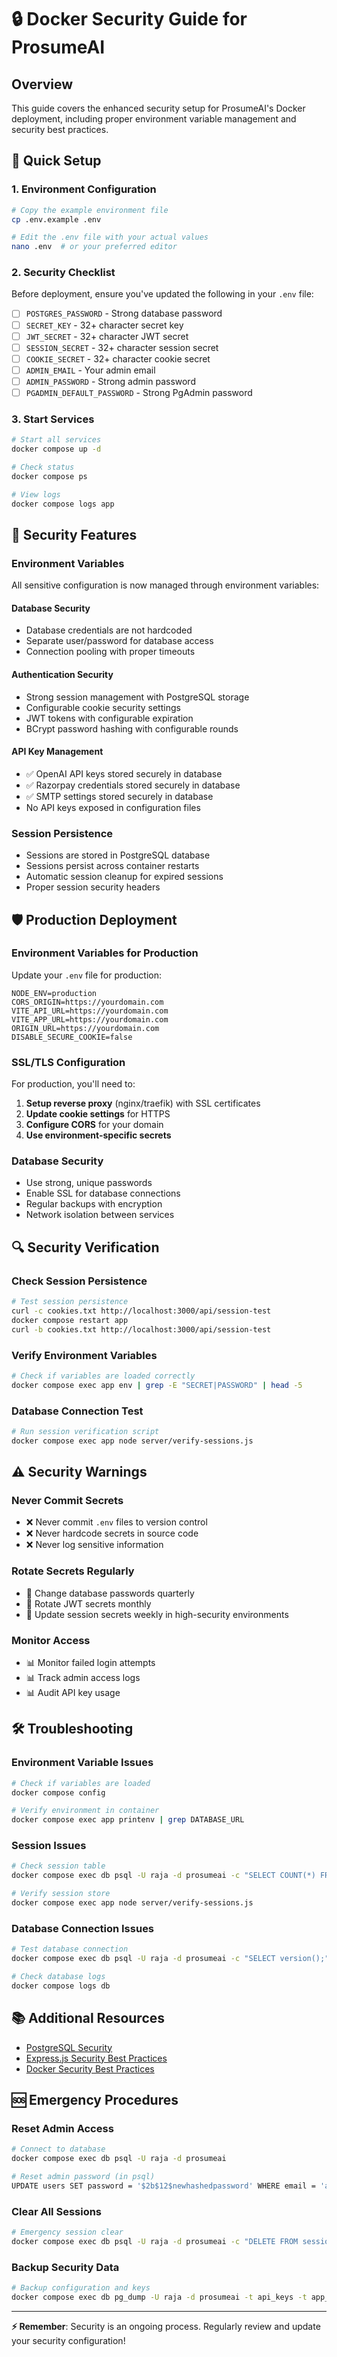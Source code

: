 # 🔒 Docker Security Guide for ProsumeAI

## Overview
This guide covers the enhanced security setup for ProsumeAI's Docker deployment, including proper environment variable management and security best practices.

## 🚀 Quick Setup

### 1. Environment Configuration
```bash
# Copy the example environment file
cp .env.example .env

# Edit the .env file with your actual values
nano .env  # or your preferred editor
```

### 2. Security Checklist
Before deployment, ensure you've updated the following in your `.env` file:

- [ ] `POSTGRES_PASSWORD` - Strong database password
- [ ] `SECRET_KEY` - 32+ character secret key
- [ ] `JWT_SECRET` - 32+ character JWT secret
- [ ] `SESSION_SECRET` - 32+ character session secret  
- [ ] `COOKIE_SECRET` - 32+ character cookie secret
- [ ] `ADMIN_EMAIL` - Your admin email
- [ ] `ADMIN_PASSWORD` - Strong admin password
- [ ] `PGADMIN_DEFAULT_PASSWORD` - Strong PgAdmin password

### 3. Start Services
```bash
# Start all services
docker compose up -d

# Check status
docker compose ps

# View logs
docker compose logs app
```

## 🔐 Security Features

### Environment Variables
All sensitive configuration is now managed through environment variables:

#### Database Security
- Database credentials are not hardcoded
- Separate user/password for database access
- Connection pooling with proper timeouts

#### Authentication Security
- Strong session management with PostgreSQL storage
- Configurable cookie security settings
- JWT tokens with configurable expiration
- BCrypt password hashing with configurable rounds

#### API Key Management
- ✅ OpenAI API keys stored securely in database
- ✅ Razorpay credentials stored securely in database  
- ✅ SMTP settings stored securely in database
- No API keys exposed in configuration files

### Session Persistence
- Sessions are stored in PostgreSQL database
- Sessions persist across container restarts
- Automatic session cleanup for expired sessions
- Proper session security headers

## 🛡️ Production Deployment

### Environment Variables for Production
Update your `.env` file for production:

```env
NODE_ENV=production
CORS_ORIGIN=https://yourdomain.com
VITE_API_URL=https://yourdomain.com
VITE_APP_URL=https://yourdomain.com
ORIGIN_URL=https://yourdomain.com
DISABLE_SECURE_COOKIE=false
```

### SSL/TLS Configuration
For production, you'll need to:

1. **Setup reverse proxy** (nginx/traefik) with SSL certificates
2. **Update cookie settings** for HTTPS
3. **Configure CORS** for your domain
4. **Use environment-specific secrets**

### Database Security
- Use strong, unique passwords
- Enable SSL for database connections
- Regular backups with encryption
- Network isolation between services

## 🔍 Security Verification

### Check Session Persistence
```bash
# Test session persistence
curl -c cookies.txt http://localhost:3000/api/session-test
docker compose restart app
curl -b cookies.txt http://localhost:3000/api/session-test
```

### Verify Environment Variables
```bash
# Check if variables are loaded correctly
docker compose exec app env | grep -E "SECRET|PASSWORD" | head -5
```

### Database Connection Test
```bash
# Run session verification script
docker compose exec app node server/verify-sessions.js
```

## ⚠️ Security Warnings

### Never Commit Secrets
- ❌ Never commit `.env` files to version control
- ❌ Never hardcode secrets in source code
- ❌ Never log sensitive information

### Rotate Secrets Regularly
- 🔄 Change database passwords quarterly
- 🔄 Rotate JWT secrets monthly
- 🔄 Update session secrets weekly in high-security environments

### Monitor Access
- 📊 Monitor failed login attempts
- 📊 Track admin access logs
- 📊 Audit API key usage

## 🛠️ Troubleshooting

### Environment Variable Issues
```bash
# Check if variables are loaded
docker compose config

# Verify environment in container
docker compose exec app printenv | grep DATABASE_URL
```

### Session Issues
```bash
# Check session table
docker compose exec db psql -U raja -d prosumeai -c "SELECT COUNT(*) FROM session;"

# Verify session store
docker compose exec app node server/verify-sessions.js
```

### Database Connection Issues
```bash
# Test database connection
docker compose exec db psql -U raja -d prosumeai -c "SELECT version();"

# Check database logs
docker compose logs db
```

## 📚 Additional Resources

- [PostgreSQL Security](https://www.postgresql.org/docs/current/security.html)
- [Express.js Security Best Practices](https://expressjs.com/en/advanced/best-practice-security.html)
- [Docker Security Best Practices](https://docs.docker.com/engine/security/)

## 🆘 Emergency Procedures

### Reset Admin Access
```bash
# Connect to database
docker compose exec db psql -U raja -d prosumeai

# Reset admin password (in psql)
UPDATE users SET password = '$2b$12$newhashedpassword' WHERE email = 'admin@prosumeai.com';
```

### Clear All Sessions
```bash
# Emergency session clear
docker compose exec db psql -U raja -d prosumeai -c "DELETE FROM session;"
```

### Backup Security Data
```bash
# Backup configuration and keys
docker compose exec db pg_dump -U raja -d prosumeai -t api_keys -t app_settings > security_backup.sql
```

---

**⚡ Remember**: Security is an ongoing process. Regularly review and update your security configuration! 